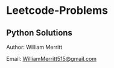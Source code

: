 # Leetcode-Problems 
## Python Solutions

Author: William Merritt

Email: WilliamMerritt515@gmail.com
